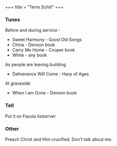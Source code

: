 +++ 
title = "Terre Schill"
+++
 

### Tunes

Before and during service -

- Sweet Harmony - Good Old Songs
- China - Denson book
- Carry Me Home - Cooper book
- White - any book
 
As people are leaving building

- Deliverance Will Come - Harp of Ages
 
At graveside

- When I am Gone - Denson book
 

### Tell 

Put it on Fasola listserver
 

### Other

Preach Christ and Him crucified. Don't talk about me.
